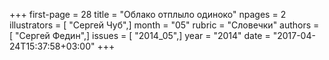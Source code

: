 +++
first-page = 28
title = "Облако отплыло одиноко"
npages = 2
illustrators = [ "Сергей Чуб",]
month = "05"
rubric = "Словечки"
authors = [ "Сергей Федин",]
issues = [ "2014_05",]
year = "2014"
date = "2017-04-24T15:37:58+03:00"
+++
